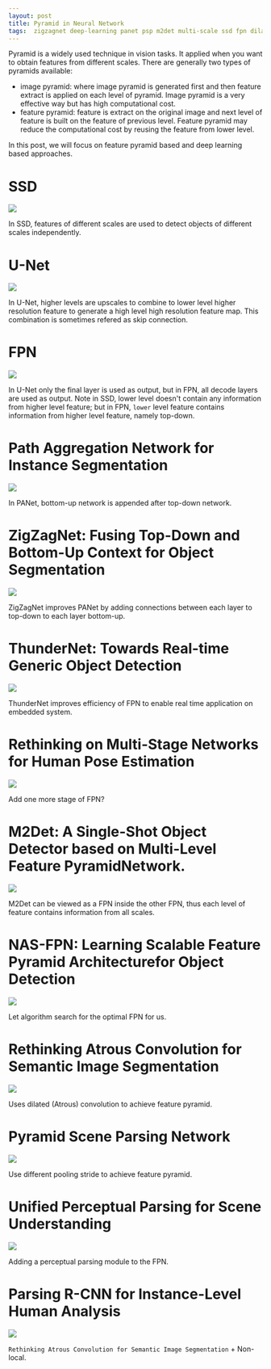 ```yaml
---
layout: post
title: Pyramid in Neural Network
tags:  zigzagnet deep-learning panet psp m2det multi-scale ssd fpn dilated-convolution fcn u-net pyramid nas-fpn thundernet
---
```


Pyramid is a widely used technique in vision tasks. It applied when you want to obtain features from different scales. There are generally two types of pyramids available:
- image pyramid: where image pyramid is generated first and then feature extract is applied on each level of pyramid. Image pyramid is a very effective way but has high computational cost.
- feature pyramid: feature is extract on the original image and next level of feature is built on the feature of previous level. Feature pyramid may reduce the computational cost by reusing the feature from lower level.

In this post, we will focus on feature pyramid based and deep learning based approaches.

# SSD

![](https://mmbiz.qpic.cn/mmbiz_jpg/yNnalkXE7oUCvcyj9KKZTaqLGtibICyziacLfZ4TFmmEgtvJiaKh0cAoCE2sdu1g8JiaQx1CGrXIKwymds4jnian1bw/640?wx_fmt=jpeg&tp=webp&wxfrom=5&wx_lazy=1&wx_co=1)

In SSD, features of different scales are used to detect objects of different scales independently.

# U-Net

![](https://mmbiz.qpic.cn/mmbiz_jpg/yNnalkXE7oUCvcyj9KKZTaqLGtibICyziagqPgPFMVicYic7F1E6RMKfd6rJ3d8bj4PCUYzkuJpUO4TIj1DTHmjH3A/640?wx_fmt=jpeg&tp=webp&wxfrom=5&wx_lazy=1&wx_co=1)

In U-Net, higher levels are upscales to combine to lower level higher resolution feature to generate a high level high resolution feature map. This combination is sometimes refered as skip connection.

# FPN

![](https://mmbiz.qpic.cn/mmbiz_jpg/yNnalkXE7oUCvcyj9KKZTaqLGtibICyziatoYA9QJicRjJbeqnFWvzMzQv8BsJ8KHTnqtJD17g1v9J9C9dEBPcPBg/640?wx_fmt=jpeg&tp=webp&wxfrom=5&wx_lazy=1&wx_co=1)

In U-Net only the final layer is used as output, but in FPN, all decode layers are used as output. Note in SSD, lower level doesn't contain any information from higher level feature; but in FPN, `lower` level feature contains information from higher level feature, namely top-down.

# Path Aggregation Network for Instance Segmentation

![](https://mmbiz.qpic.cn/mmbiz_jpg/yNnalkXE7oUCvcyj9KKZTaqLGtibICyzia6Yicr6V7ibH4zJLTaZMJSu4iaVTRRnwwMdVJyoI6wUXEeDuATyg1FhFzQ/640?wx_fmt=jpeg&tp=webp&wxfrom=5&wx_lazy=1&wx_co=1)

In PANet, bottom-up network is appended after top-down network.

# ZigZagNet: Fusing Top-Down and Bottom-Up Context for Object Segmentation

![](https://mmbiz.qpic.cn/mmbiz_jpg/yNnalkXE7oUCvcyj9KKZTaqLGtibICyziahNAicXUhCiaqkR8ibdnBaZmhicAIibZ8lwPaLiaSbNCh4SPSAuzwep5TIMBA/640?wx_fmt=jpeg&tp=webp&wxfrom=5&wx_lazy=1&wx_co=1)

ZigZagNet improves PANet by adding connections between each layer to top-down to each layer bottom-up.

# ThunderNet: Towards Real-time Generic Object Detection

![](https://mmbiz.qpic.cn/mmbiz_jpg/yNnalkXE7oUCvcyj9KKZTaqLGtibICyziaHQX4fK5vgkE7s5ianYxkiakB2YyTxiaOcBn0UMoiaroxNDmTInuzDiaeEcw/640?wx_fmt=jpeg&tp=webp&wxfrom=5&wx_lazy=1&wx_co=1)

ThunderNet improves efficiency of FPN to enable real time application on embedded system.

# Rethinking on Multi-Stage Networks for Human Pose Estimation

![](https://mmbiz.qpic.cn/mmbiz_jpg/yNnalkXE7oUCvcyj9KKZTaqLGtibICyzia3vVdcVDT1synYfUvvED8jpic0yibI05Z4o2xcDFDjD9AibMYn1LQjQwVA/640?wx_fmt=jpeg&tp=webp&wxfrom=5&wx_lazy=1&wx_co=1)

Add one more stage of FPN?

# M2Det: A Single-Shot Object Detector based on Multi-Level Feature PyramidNetwork.

![](https://mmbiz.qpic.cn/mmbiz_jpg/yNnalkXE7oUCvcyj9KKZTaqLGtibICyziazz3YJTweUSiaG4bABS772oUADbsfHhPibhjiaMicqR2Oh2d8D4rq0ZqHJg/640?wx_fmt=jpeg&tp=webp&wxfrom=5&wx_lazy=1&wx_co=1)

M2Det can be viewed as a FPN inside the other FPN, thus each level of feature contains information from all scales.

# NAS-FPN: Learning Scalable Feature Pyramid Architecturefor Object Detection

![](https://mmbiz.qpic.cn/mmbiz_jpg/yNnalkXE7oUCvcyj9KKZTaqLGtibICyziaCn1Fgum9ULfEBqfk2nn4yFD3y49j00hy1JnJxqlUj0E6lDt7ibKfV7A/640?wx_fmt=jpeg&tp=webp&wxfrom=5&wx_lazy=1&wx_co=1)

Let algorithm search for the optimal FPN for us.

# Rethinking Atrous Convolution for Semantic Image Segmentation

![](https://mmbiz.qpic.cn/mmbiz_jpg/yNnalkXE7oUCvcyj9KKZTaqLGtibICyziau6b0kfz0P3NtrQPveDJOHOBJBuhosKxuoPhFvLgKXSeJhTpYx9xVXw/640?wx_fmt=jpeg&tp=webp&wxfrom=5&wx_lazy=1&wx_co=1)

Uses dilated (Atrous) convolution to achieve feature pyramid.

# Pyramid Scene Parsing Network

![](https://mmbiz.qpic.cn/mmbiz_jpg/yNnalkXE7oUCvcyj9KKZTaqLGtibICyziaM1aEErnES8E9FJtBANJKCdictic83scZSZQYhSLvaoHOTMiccKicUo8udQ/640?wx_fmt=jpeg&tp=webp&wxfrom=5&wx_lazy=1&wx_co=1)

Use different pooling stride to achieve feature pyramid.

# Unified Perceptual Parsing for Scene Understanding

![](https://mmbiz.qpic.cn/mmbiz_jpg/yNnalkXE7oUCvcyj9KKZTaqLGtibICyziaYc9ricf9t4a7t1O6nF9gTOqCE6Maib3RELpHjYnksU8DVV0TlhiaARdAw/640?wx_fmt=jpeg&tp=webp&wxfrom=5&wx_lazy=1&wx_co=1)

Adding a perceptual parsing module to the FPN.

# Parsing R-CNN for Instance-Level Human Analysis

![](https://mmbiz.qpic.cn/mmbiz_jpg/yNnalkXE7oUCvcyj9KKZTaqLGtibICyziaZCNibLLEpiaEEOb5qKvUibTrWTUHEYlBwYLIOssKa4TVKHZcM5te2gHHg/640?wx_fmt=jpeg&tp=webp&wxfrom=5&wx_lazy=1&wx_co=1)

`Rethinking Atrous Convolution for Semantic Image Segmentation` + Non-local.
